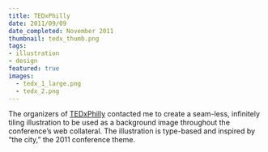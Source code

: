 ```yaml
---
title: TEDxPhilly
date: 2011/09/09
date_completed: November 2011
thumbnail: tedx_thumb.png
tags:
- illustration
- design
featured: true
images:
  - tedx_1_large.png
  - tedx_2.png
---
```


The organizers of <a href="http://tedxphilly.com/">TEDxPhilly</a> contacted me to create a seam-less, infinitely tiling illustration to be used as a background image throughout the conference&#8217;s web collateral. The illustration is type-based and inspired by &#8220;the city,&#8221; the 2011 conference theme.
